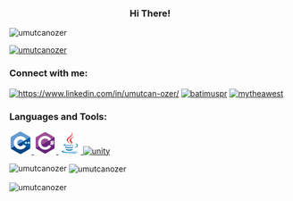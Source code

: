 <h3 align="center">Hi There!</h3>

<p align="left"> <img src="https://komarev.com/ghpvc/?username=umutcanozer&label=Profile%20views&color=0e75b6&style=flat" alt="umutcanozer" /> </p>

<p align="left"> <a href="https://github.com/ryo-ma/github-profile-trophy"><img src="https://github-profile-trophy.vercel.app/?username=umutcanozer" alt="umutcanozer" /></a> </p>

<h3 align="left">Connect with me:</h3>
<p align="left">
<a href="https://linkedin.com/in/https://www.linkedin.com/in/umutcan-ozer/" target="blank"><img align="center" src="https://raw.githubusercontent.com/rahuldkjain/github-profile-readme-generator/master/src/images/icons/Social/linked-in-alt.svg" alt="https://www.linkedin.com/in/umutcan-ozer/" height="30" width="40" /></a>
<a href="https://instagram.com/batimuspr" target="blank"><img align="center" src="https://raw.githubusercontent.com/rahuldkjain/github-profile-readme-generator/master/src/images/icons/Social/instagram.svg" alt="batimuspr" height="30" width="40" /></a>
<a href="https://www.hackerrank.com/mytheawest" target="blank"><img align="center" src="https://raw.githubusercontent.com/rahuldkjain/github-profile-readme-generator/master/src/images/icons/Social/hackerrank.svg" alt="mytheawest" height="30" width="40" /></a>
</p>

<h3 align="left">Languages and Tools:</h3>
<p align="left"> <a href="https://www.w3schools.com/cpp/" target="_blank" rel="noreferrer"> <img src="https://raw.githubusercontent.com/devicons/devicon/master/icons/cplusplus/cplusplus-original.svg" alt="cplusplus" width="40" height="40"/> </a> <a href="https://www.w3schools.com/cs/" target="_blank" rel="noreferrer"> <img src="https://raw.githubusercontent.com/devicons/devicon/master/icons/csharp/csharp-original.svg" alt="csharp" width="40" height="40"/> </a> <a href="https://www.java.com" target="_blank" rel="noreferrer"> <img src="https://raw.githubusercontent.com/devicons/devicon/master/icons/java/java-original.svg" alt="java" width="40" height="40"/> </a> <a href="https://unity.com/" target="_blank" rel="noreferrer"> <img src="https://www.vectorlogo.zone/logos/unity3d/unity3d-icon.svg" alt="unity" width="40" height="40"/> </a> </p>

<p><img align="left" src="https://github-readme-stats.vercel.app/api/top-langs?username=umutcanozer&show_icons=true&locale=en&layout=compact" alt="umutcanozer" /></p>

<p>&nbsp;<img align="center" src="https://github-readme-stats.vercel.app/api?username=umutcanozer&show_icons=true&locale=en" alt="umutcanozer" /></p>

<p><img align="center" src="https://github-readme-streak-stats.herokuapp.com/?user=umutcanozer&" alt="umutcanozer" /></p>



<!--[![Top Langs](https://github-readme-stats.vercel.app/api/top-langs/?username=umutcanozer&layout=donut&theme=tokyonight)](https://github.com/anuraghazra/github-readme-stats)
![Umutcan's GitHub stats](https://github-readme-stats.vercel.app/api?username=umutcanozer&hide=contribs,prs&show_icons=true&theme=tokyonight)

![](https://komarev.com/ghpvc/?username=umutcanozer)-->


